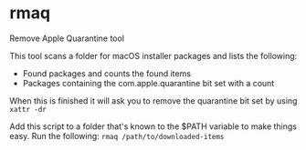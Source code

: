 # rmaq
Remove Apple Quarantine tool

This tool scans a folder for macOS installer packages and lists the following:
* Found packages and counts the found items
* Packages containing the com.apple.quarantine bit set with a count

When this is finished it will ask you to remove the quarantine bit set by using `xattr -dr`

Add this script to a folder that's known to the $PATH variable to make things easy.
Run the following:
`rmaq /path/to/downloaded-items`



